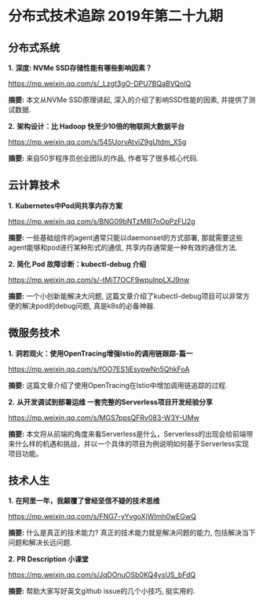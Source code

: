 # 分布式技术追踪 2019年第二十九期
## 分布式系统
**1.** **深度: NVMe SSD存储性能有哪些影响因素？**

https://mp.weixin.qq.com/s/_Lzgt3gO-DPU7BQaBVQnlQ

**摘要:** 本文从NVMe SSD原理讲起, 深入的介绍了影响SSD性能的因素, 并提供了测试数据.

**2.** **架构设计：比 Hadoop 快至少10倍的物联网大数据平台**

https://mp.weixin.qq.com/s/545UorvAtviZ9gUtdm_X5g

**摘要:** 来自50岁程序员创业团队的作品, 作者写了很多核心代码.

## 云计算技术
**1.** **Kubernetes中Pod间共享内存方案**

https://mp.weixin.qq.com/s/BNG09bNTzM8l7oOpPzFU2g

**摘要:** 一些基础组件的agent通常只能以daemonset的方式部署, 那就需要这些agent能够和pod进行某种形式的通信, 共享内存通常是一种有效的通信方法.

**2.** **简化 Pod 故障诊断：kubectl-debug 介绍**

https://mp.weixin.qq.com/s/-tMjT7OCF9wpulnpLXJ9nw

**摘要:** 一个小创新能解决大问题, 这篇文章介绍了kubectl-debug项目可以非常方便的解决pod的debug问题, 真是k8s的必备神器.

## 微服务技术
**1.** **洞若观火：使用OpenTracing增强Istio的调用链跟踪-篇一**

https://mp.weixin.qq.com/s/fOO7ES1jEsypwNn5QhkFoA

**摘要:** 这篇文章介绍了使用OpenTracing在Istio中增加调用链追踪的过程.

**2.** **从​开发调试到部署运维 一套完整的Serverless项目开发经验分享**

https://mp.weixin.qq.com/s/MGS7ppsQFRv083-W3Y-UMw

**摘要:** 本文将从前端的角度来看Serverless是什么，Serverless的出现会给前端带来什么样的机遇和挑战，并以一个具体的项目为例说明如何基于Serverless实现项目功能。

## 技术人生
**1.** **在阿里一年，我颠覆了曾经坚信不疑的技术思维**

https://mp.weixin.qq.com/s/FNG7-yYvgoXjWImh0wEGwQ

**摘要:** 什么是真正的技术能力? 真正的技术能力就是解决问题的能力, 包括解决当下问题和解决长远问题.

**2.** **PR Description 小课堂**

https://mp.weixin.qq.com/s/JqDOnuOSb0KQ4ysUS_bFdQ

**摘要:** 帮助大家写好英文github issue的几个小技巧, 挺实用的.
